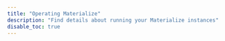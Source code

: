 ```yaml
---
title: "Operating Materialize"
description: "Find details about running your Materialize instances"
disable_toc: true
---
```


<!-- [//]: # "TODO(morsapaes) Re-hash this page into something more useful, and add it as an Overview sub-menu under Operating Materialize"
s -->
